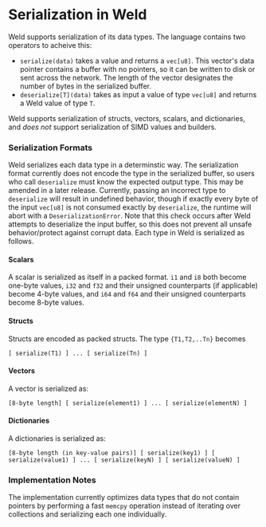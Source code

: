 # Serialization in Weld

Weld supports serialization of its data types. The language contains two operators to acheive this:

* `serialize(data)` takes a value and returns a `vec[u8]`. This vector's data pointer contains a buffer with no
pointers, so it can be written to disk or sent across the network. The length of the vector designates the number
of bytes in the serialized buffer.
* `deserialize[T](data)` takes as input a value of type `vec[u8]` and returns a Weld value of type `T`.

Weld supports serialization of structs, vectors, scalars, and dictionaries, and
*does not* support serialization of SIMD values and builders.

### Serialization Formats

Weld serializes each data type in a determinstic way. The serialization format
currently does not encode the type in the serialized buffer, so users who call
`deserialize` must know the expected output type. This may be amended in a
later release. Currently, passing an incorrect type to `deserialize` will
result in undefined behavior, though if exactly every byte of the input
`vec[u8]` is not consumed exactly by `deserialize`, the runtime will abort with
a `DeserializationError`. Note that this check occurs after Weld attempts to
deserialize the input buffer, so this does not prevent all unsafe
behavior/protect against corrupt data. Each type in Weld is serialized as follows.

#### Scalars

A scalar is serialized as itself in a packed format. `i1` and `i8` both become
one-byte values, `i32` and `f32` and their unsigned counterparts (if
applicable) become 4-byte values, and `i64` and `f64` and their unsigned
counterparts become  8-byte values.

#### Structs

Structs are encoded as packed structs. The type `{T1,T2,..Tn}` becomes

```
[ serialize(T1) ] ... [ serialize(Tn) ]
```

#### Vectors

A vector is serialized as:

```
[8-byte length] [ serialize(element1) ] ... [ serialize(elementN) ]
```

#### Dictionaries

A dictionaries is serialized as:

```
[8-byte length (in key-value pairs)] [ serialize(key1) ] [ serialize(value1) ] ... [ serialize(keyN) ] [ serialize(valueN) ]
```

### Implementation Notes

The implementation currently optimizes data types that do not contain pointers by performing a fast
`memcpy` operation instead of iterating over collections and serializing each one individually.
